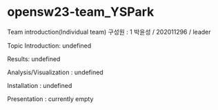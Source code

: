 # opensw23-team_YSPark

Team introduction(Individual team)
  구성원 : 1
  박윤성 / 202011296  / leader
  
  
Topic Introduction:
  undefined
  
  
Results:
  undefined
  
  
Analysis/Visualization : 
  undefined
  
  
Installation : 
  undefined
  
  
Presentation :
  currently empty
